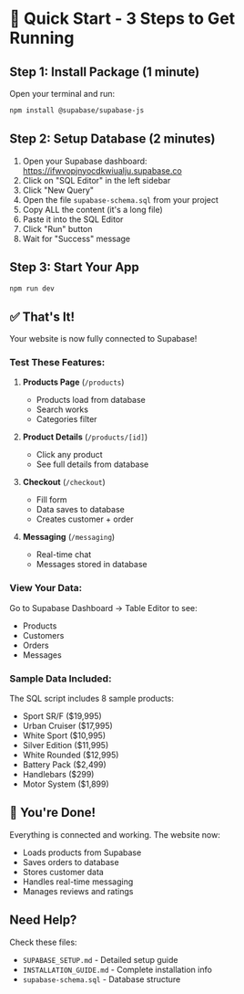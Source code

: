 # 🚀 Quick Start - 3 Steps to Get Running

## Step 1: Install Package (1 minute)

Open your terminal and run:

```bash
npm install @supabase/supabase-js
```

## Step 2: Setup Database (2 minutes)

1. Open your Supabase dashboard: https://ifwvopjnyocdkwiualju.supabase.co
2. Click on "SQL Editor" in the left sidebar
3. Click "New Query"
4. Open the file `supabase-schema.sql` from your project
5. Copy ALL the content (it's a long file)
6. Paste it into the SQL Editor
7. Click "Run" button
8. Wait for "Success" message

## Step 3: Start Your App

```bash
npm run dev
```

## ✅ That's It!

Your website is now fully connected to Supabase!

### Test These Features:

1. **Products Page** (`/products`)
   - Products load from database
   - Search works
   - Categories filter

2. **Product Details** (`/products/[id]`)
   - Click any product
   - See full details from database

3. **Checkout** (`/checkout`)
   - Fill form
   - Data saves to database
   - Creates customer + order

4. **Messaging** (`/messaging`)
   - Real-time chat
   - Messages stored in database

### View Your Data:

Go to Supabase Dashboard → Table Editor to see:
- Products
- Customers
- Orders
- Messages

### Sample Data Included:

The SQL script includes 8 sample products:
- Sport SR/F ($19,995)
- Urban Cruiser ($17,995)
- White Sport ($10,995)
- Silver Edition ($11,995)
- White Rounded ($12,995)
- Battery Pack ($2,499)
- Handlebars ($299)
- Motor System ($1,899)

## 🎉 You're Done!

Everything is connected and working. The website now:
- Loads products from Supabase
- Saves orders to database
- Stores customer data
- Handles real-time messaging
- Manages reviews and ratings

## Need Help?

Check these files:
- `SUPABASE_SETUP.md` - Detailed setup guide
- `INSTALLATION_GUIDE.md` - Complete installation info
- `supabase-schema.sql` - Database structure
